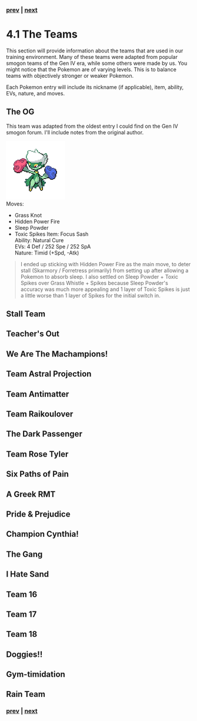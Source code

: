 ### [prev]() | [next](./42_ChallengingTheBot.md)
# 4.1 The Teams
This section will provide information about the teams that are used in our training environment. Many of these teams were adapted from popular smogon teams of the Gen IV era, while some others were made by us. You might notice that the Pokemon are of varying levels. This is to balance teams with objectively stronger or weaker Pokemon.

Each Pokemon entry will include its nickname (if applicable), item, ability, EVs, nature, and moves.

## The OG
This team was adapted from the oldest entry I could find on the Gen IV smogon forum. I'll include notes from the original author.

![Roserade](./PokemonImages/Roserade.webp)  
Moves:
- Grass Knot
- Hidden Power Fire
- Sleep Powder
- Toxic Spikes
Item: Focus Sash  
Ability: Natural Cure  
EVs: 4 Def / 252 Spe / 252 SpA  
Nature: Timid (+Spd, -Atk)  
> I ended up sticking with Hidden Power Fire as the main move, to deter stall (Skarmory / Forretress primarily) from setting up after allowing a Pokemon to absorb sleep. I also settled on Sleep Powder + Toxic Spikes over Grass Whistle + Spikes because Sleep Powder's accuracy was much more appealing and 1 layer of Toxic Spikes is just a little worse than 1 layer of Spikes for the initial switch in.  

## Stall Team
## Teacher's Out
## We Are The Machampions!
## Team Astral Projection
## Team Antimatter
## Team Raikoulover
## The Dark Passenger
## Team Rose Tyler
## Six Paths of Pain
## A Greek RMT
## Pride & Prejudice
## Champion Cynthia!
## The Gang
## I Hate Sand
## Team 16
## Team 17
## Team 18
## Doggies!!
## Gym-timidation
## Rain Team 
### [prev]() | [next](./42_ChallengingTheBot.md)